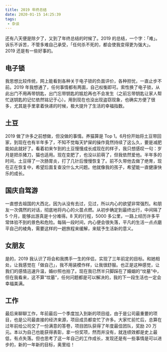 ```yaml
---
title: 2019 年终总结
date: 2020-01-15 14:25:39
tags:
 - 杂谈
---
```

还有八天便是除夕了，又到了年终总结的时候了。2019 的总结，一个字：「难」。诉乐不诉苦，不管多难自己承受，「任何杀不死的，都会使我变得更为强大」。2019 还是有一些好事的。

<!-- more -->

## 电子锁
我思想比较传统，网上能看到各种关于电子锁的负面评价，各种担忧，一直止步不前。2019 年我想通了，任何事情都有两面，自己权衡即可。索性换了电子锁，从此出门不用再带钥匙，出门忘带钥匙的尴尬再也不会发生（之前忘带钥匙让家人帮忙送钥匙的记忆依然铭记于心）。用到现在也没出现盗窃现象，也确实方便了很多，尤其是手里拿着快递的时候，极大提升了生活的幸福指数。

## 土豆
2019 做了许多之前想做，但没做的事情。养猫算是 Top 1。6月份开始将土豆带回家，到现在也有半年多了，不知不觉每天铲屎的操作竟然持续了这么久，要是减肥能如此就好了。看着初来乍到的土豆慢慢成长成现在的样子，我只想感叹一句：岁月是把杀猪刀，猫也适用。现在变肥了，也没以前萌了，但我依然爱他。半年多的时间，土豆得了一次肠胃炎，打了几针后慢慢恢复了。前不久带他去做了绝育，现在正在恢复中，希望后面复查没什么大问题。他就像我的孩子，希望能一直健康快乐的成长。

## 国庆自驾游
一直想去祖国的大西北，因为从没有去过，见过，所以内心的欲望非常强烈。和朋友一次偶然的对话，彻底地将内心的火苗点燃。从初步确定到最终出行，中间隔了 5 个月，能够出游真是十分难得。8 天的行程，5000 多公里，一路上经历许多平常体验不到的景色和危险。每隔一段时间，内心便会很失落，平凡的生活一点点磨平自己的棱角，需要这样的一趟旅程来缓解，来赋予生活新的意义。

## 女朋友
是的，2019 我认识了将会和我携手一生的伴侣，实现了三年前定的目标。和她相处，让我感觉在「做自己」，我不用装模作样，让我很舒服。也正是这种感觉，让我们的感情迅速升温，婚纱照也拍了。现在我已然半只脚踩在了婚姻的“坟墓”中，但在我看来，这不算“坟墓”，任何问题都是可以解决的，我的下一段生活也一定会幸福美满。

## 工作
最后来聊聊工作，年前最后一个季度加入到新的项目组，由于是公司最重要的项目，也是公司最直接的经济来源，项目成员都变忙了许多。大家忙前忙后，总算在过年前给公司交了一份满意的答卷，项目团队获得了年度最佳团队，奖励 20 万元。本以为自己也能获得表彰，拿一份奖项，然而并没有，就连绩效都是史上最低，有点失落。但也思考了这一年自己的工作成长，发现还是有一些事情是可以进步的，新的一年新的目标，奥里给！